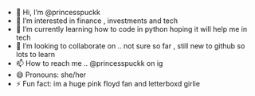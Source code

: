 - 👋 Hi, I’m @princesspuckk
- 👀 I’m interested in finance , investments and tech 
- 🌱 I’m currently learning how to code in python hoping it will help me in tech 
- 💞️ I’m looking to collaborate on .. not sure so far , still new to github so lots to learn
- 📫 How to reach me .. @princesspuckk on ig 
- 😄 Pronouns: she/her
- ⚡ Fun fact: im a huge pink floyd fan and letterboxd girlie

<!---
princesspuckk/princesspuckk is a ✨ special ✨ repository because its `README.md` (this file) appears on your GitHub profile.
You can click the Preview link to take a look at your changes.
--->
